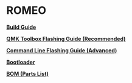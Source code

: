 # ROMEO

**[Build Guide](https://static1.squarespace.com/static/5c533d33348cd92b886e544d/t/5e73f69c93734976658b8c38/1584658078750/ROMEO+BUILD+GUIDE.pdf)**

**[QMK Toolbox Flashing Guide (Recommended)](https://static1.squarespace.com/static/5c533d33348cd92b886e544d/t/5e73f6b325afdb570c7bbe6a/1584658100264/ROMEO+FLASHING+GUIDE.pdf)**

**[Command Line Flashing Guide (Advanced)](https://static1.squarespace.com/static/5c533d33348cd92b886e544d/t/5e73f6c5d50dac3992a99da3/1584658118097/ROMEO+FLASHING+GUIDE+-+COMMAND+LINE.pdf)**

**[Bootloader](./bootloader)**

**[BOM (Parts List)](https://octopart.com/bom-tool/7JrzAlX8)**